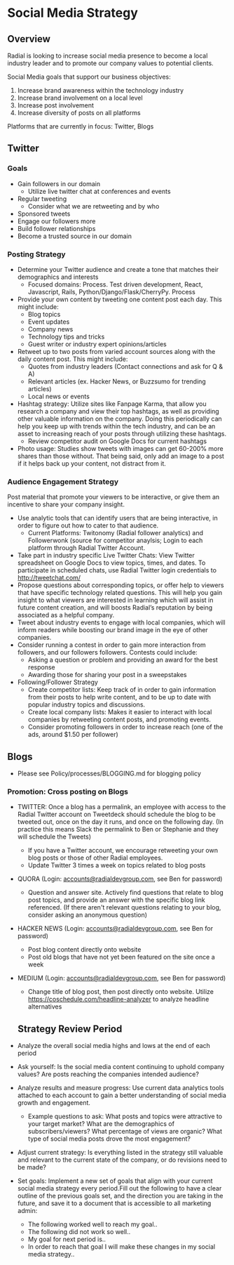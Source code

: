 # Social Media Strategy

## Overview
Radial is looking to increase social media presence to become a local industry leader and to promote our company values to potential clients.

Social Media goals that support our business objectives:
1. Increase brand awareness within the technology industry
1. Increase brand involvement on a local level
1. Increase post involvement
1. Increase diversity of posts on all platforms

Platforms that are currently in focus: Twitter, Blogs

## Twitter


### Goals
- Gain followers in our domain
  * Utilize live twitter chat at conferences and events
- Regular tweeting
  * Consider what we are retweeting and by who
- Sponsored tweets
- Engage our followers more
- Build follower relationships
- Become a trusted source in our domain


### Posting Strategy
- Determine your Twitter audience and create a tone that matches their demographics and interests
  * Focused domains: Process. Test driven development, React, Javascript, Rails, Python/Django/Flask/CherryPy. Process
- Provide your own content by tweeting one content post each day. This might include:
  * Blog topics
  * Event updates
  * Company news
  * Technology tips and tricks
  * Guest writer or industry expert opinions/articles
- Retweet up to two posts from varied account sources along with the daily content post. This might include:
  * Quotes from industry leaders (Contact connections and ask for Q & A)
  * Relevant articles (ex. Hacker News, or Buzzsumo for trending articles)
  * Local news or events
- Hashtag strategy: Utilize sites like Fanpage Karma, that allow you research a company and view their top hashtags, as well as providing other valuable information on the company. Doing this periodically can help you keep up with trends within the tech industry, and can be an asset to increasing reach of your posts through utilizing these hashtags.
  * Review competitor audit on Google Docs for current hashtags
- Photo usage: Studies show tweets with images can get 60-200% more shares than those without. That being said, only add an image to a post if it helps back up your content, not distract from it.


### Audience Engagement Strategy
Post material that promote your viewers to be interactive, or give them an incentive to share your company insight.
- Use analytic tools that can identify users that are being interactive, in order to figure out how to cater to that audience.
  * Current Platforms: Twitonomy (Radial follower analytics) and Followerwonk (source for competitor anaylsis; Login to each platform through Radial Twitter Account.
- Take part in industry specific Live Twitter Chats: View Twitter spreadsheet on Google Docs to view topics, times, and dates.  To participate in scheduled chats, use Radial Twitter login credentials to http://tweetchat.com/
- Propose questions about corresponding topics, or offer help to viewers that have specific technology related questions. This will help you gain insight to what viewers are interested in learning which will assist in future content creation, and will boosts Radial’s reputation by being associated as a helpful company.
- Tweet about industry events to engage with local companies, which will inform readers while boosting our brand image in the eye of other companies.
- Consider running a contest in order to gain more interaction from followers, and our followers followers. Contests could include:
  * Asking a question or problem and providing an award for the best response
  * Awarding those for sharing your post in a sweepstakes
- Following/Follower Strategy
  * Create competitor lists: Keep track of in order to gain information from their posts to help write content, and to be up to date with popular industry topics and discussions.
  * Create local company lists: Makes it easier to interact with local companies by retweeting content posts, and promoting events.
  * Consider promoting followers in order to increase reach (one of the ads, around $1.50 per follower)


 ## Blogs
- Please see Policy/processes/BLOGGING.md for blogging policy

### Promotion: Cross posting on Blogs
- TWITTER: Once a blog has a permalink, an employee with access to the Radial Twitter account on Tweetdeck should schedule the blog to be tweeted out, once on the day it runs, and once on the following day. (In practice this means Slack the permalink to Ben or Stephanie and they will schedule the Tweets)
  * If you have a Twitter account, we encourage retweeting your own blog posts or those of other Radial employees.
  * Update Twitter 3 times a week on topics related to blog posts
- QUORA (Login: accounts@radialdevgroup.com, see Ben for password)
  * Question and answer site. Actively find questions that relate to blog post topics, and provide an answer with the specific blog link referenced. (If there aren't relevant questions relating to your blog, consider asking an anonymous question)
- HACKER NEWS (Login: accounts@radialdevgroup.com, see Ben for password)
  * Post blog content directly onto website
  * Post old blogs that have not yet been featured on the site once a week
- MEDIUM (Login: accounts@radialdevgroup.com, see Ben for password)
  * Change title of blog post, then post directly onto website. Utilize https://coschedule.com/headline-analyzer to analyze headline alternatives


  ## Strategy Review Period
- Analyze the overall social media highs and lows at the end of each period
- Ask yourself: Is the social media content continuing to uphold company values? Are posts reaching the companies intended audience?
- Analyze results and measure progress: Use current data analytics tools attached to each account to gain a better understanding of social media growth and engagement.
  * Example questions to ask: What posts and topics were attractive to your target market? What are the demographics of subscribers/viewers? What percentage of views are organic? What type of social media posts drove the most engagement?
- Adjust current strategy: Is everything listed in the strategy still valuable and relevant to the current state of the company, or do revisions need to be made?
- Set goals: Implement a new set of goals that align with your current social media strategy every period.Fill out the following to have a clear outline of the previous goals set, and the direction you are taking in the future, and save it to a document that is accessible to all marketing admin:
  * The following worked well to reach my goal..
  * The following did not work so well..
  * My goal for next period is..
  * In order to reach that goal I will make these changes in my social media strategy..
